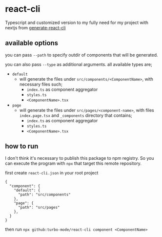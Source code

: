 # react-cli

Typescript and customized version to my fully need for my project with nextjs from [generate-react-cli](https://github.com/arminbro/generate-react-cli)

## available options

you can pass `--path` to specify outdir of components that will be generated.

you can also pass `--type` as additional arguments. all available types are;

- `default`
  - will generate the files under `src/components/<ComponentName>`, with necessary files such; 
    - `index.ts` as component aggregator
    - `styles.ts`
    - `<ComponentName>.tsx`
- `page`
  - will generate the files under `src/pages/<component-name>`, with files `index.page.tsx` and `_components` directory that contains; 
    - `index.ts` as component aggregator
    - `styles.ts`
    - `<ComponentName>.tsx`

## how to run

I don't think it's necessary to publish this package to npm registry. So you can execute the program with `npx` that target this remote repository.

first create `react-cli.json` in your root project

```
{
  "component": {
    "default": {
      "path": "src/components"
    },
    "page": {
      "path": "src/pages"
    },
  }
}
```
then run `npx github:turbo-mode/react-cli component <ComponentName>`
